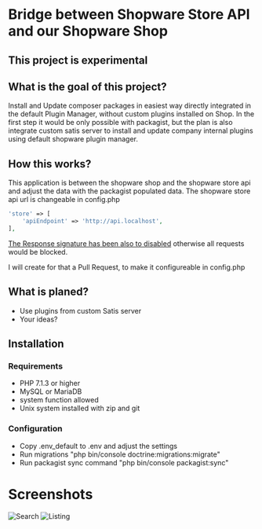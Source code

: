 # Bridge between Shopware Store API and our Shopware Shop

## This project is experimental

## What is the goal of this project?

Install and Update composer packages in easiest way directly integrated in the default Plugin Manager, without custom plugins installed on Shop.
In the first step it would be only possible with packagist, but the plan is also integrate custom satis server to install and update company internal plugins using default shopware plugin manager.


## How this works?

This application is between the shopware shop and the shopware store api and adjust the data with the packagist populated data.
The shopware store api url is changeable in config.php

```php
'store' => [
    'apiEndpoint' => 'http://api.localhost',
],
```
[The Response signature has been also to disabled](https://github.com/shopware/shopware/blob/5.3/engine/Shopware/Bundle/PluginInstallerBundle/StoreClient.php#L524) otherwise all requests would be blocked.

I will create for that a Pull Request, to make it configureable in config.php

## What is planed?
* Use plugins from custom Satis server
* Your ideas?

## Installation

### Requirements 
* PHP 7.1.3 or higher
* MySQL or MariaDB
* system function allowed
* Unix system installed with zip and git

### Configuration

* Copy .env_default to .env and adjust the settings
* Run migrations "php bin/console doctrine:migrations:migrate"
* Run packagist sync command "php bin/console packagist:sync"

# Screenshots
![Search](https://i.imgur.com/JQ7eWmX.png)
![Listing](https://i.imgur.com/wuJ6Fnu.png)
